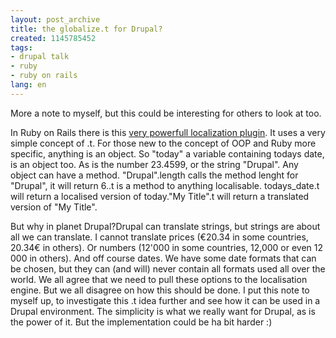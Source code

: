 ```yaml
---
layout: post_archive
title: the globalize.t for Drupal?
created: 1145785452
tags:
- drupal talk
- ruby
- ruby on rails
lang: en
---
```

More a note to myself, but this could be interesting for others to look at too.

In Ruby on Rails there is this [very powerfull localization plugin](http://globalize-rails.org/wiki/). It uses a very simple concept of .t. For those new to the concept of OOP and Ruby more specific, anything is an object. So "today" a variable containing todays date, is an object too. As is the number 23.4599, or the string "Drupal". Any object can have a method. "Drupal".length calls the method lenght for "Drupal", it will return 6..t is a method to anything localisable. todays_date.t will return a localised version of today."My Title".t will return a translated version of "My Title".

But why in planet Drupal?Drupal can translate strings, but strings are about all we can translate. I cannot translate prices (€20.34 in some countries, 20.34€ in others). Or numbers (12'000 in some countries, 12,000 or even 12 000 in others). And off course dates. We have some date formats that can be chosen, but they can (and will) never contain all formats used all over the world. We all agree that we need to pull these options to the localisation engine. But we all disagree on how this should be done. I put this note to myself up, to investigate this .t idea further and see how it can be used in a Drupal environment. The simplicity is what we really want for Drupal, as is the power of it. But the implementation could be ha bit harder :)
